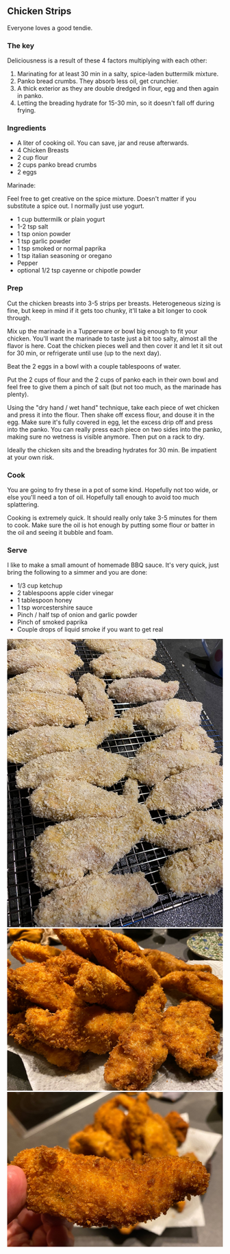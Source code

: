 ## Chicken Strips

Everyone loves a good tendie.

### The key

Deliciousness is a result of these 4 factors multiplying with each other:

1. Marinating for at least 30 min in a salty, spice-laden buttermilk mixture. 
2. Panko bread crumbs. They absorb less oil, get crunchier. 
3. A thick exterior as they are double dredged in flour, egg and then again in panko.
4. Letting the breading hydrate for 15-30 min, so it doesn't fall off during frying. 

### Ingredients 

* A liter of cooking oil. You can save, jar and reuse afterwards.
* 4 Chicken Breasts
* 2 cup flour
* 2 cups panko bread crumbs
* 2 eggs

Marinade:

Feel free to get creative on the spice mixture. Doesn't matter if you substitute a spice out. I normally just use yogurt. 

* 1 cup buttermilk or plain yogurt
* 1-2 tsp salt
* 1 tsp onion powder
* 1 tsp garlic powder
* 1 tsp smoked or normal paprika 
* 1 tsp italian seasoning or oregano 
* Pepper
* optional 1/2 tsp cayenne or chipotle powder

### Prep

Cut the chicken breasts into 3-5 strips per breasts. Heterogeneous sizing is fine, but keep in mind if it gets too chunky, it'll take a bit longer to cook through.

Mix up the marinade in a Tupperware or bowl big enough to fit your chicken. You'll want the marinade to taste just a bit too salty, almost all the flavor is here. Coat the chicken pieces well and then cover it and let it sit out for 30 min, or refrigerate until use (up to the next day). 

Beat the 2 eggs in a bowl with a couple tablespoons of water. 

Put the 2 cups of flour and the 2 cups of panko each in their own bowl and feel free to give them a pinch of salt (but not too much, as the marinade has plenty).

Using the "dry hand / wet hand" technique, take each piece of wet chicken and press it into the flour. Then shake off excess flour, and douse it in the egg. Make sure it's fully covered in egg, let the excess drip off and press into the panko. You can really press each piece on two sides into the panko, making sure no wetness is visible anymore. Then put on a rack to dry.

Ideally the chicken sits and the breading hydrates for 30 min. Be impatient at your own risk.

### Cook 

You are going to fry these in a pot of some kind. Hopefully not too wide, or else you'll need a ton of oil. Hopefully tall enough to avoid too much splattering.

Cooking is extremely quick. It should really only take 3-5 minutes for them to cook. Make sure the oil is hot enough by putting some flour or batter in the oil and seeing it bubble and foam.

### Serve 

I like to make a small amount of homemade BBQ sauce. It's very quick, just bring the following to a simmer and you are done:


* 1/3 cup ketchup
* 2 tablespoons apple cider vinegar
* 1 tablespoon honey
* 1 tsp worcestershire sauce
* Pinch / half tsp of onion and garlic powder
* Pinch of smoked paprika 
* Couple drops of liquid smoke if you want to get real

![](images/chicken-panko.jpg)
![](images/chicken-strips-1.jpg)
![](images/chicken-strips-2.jpg)